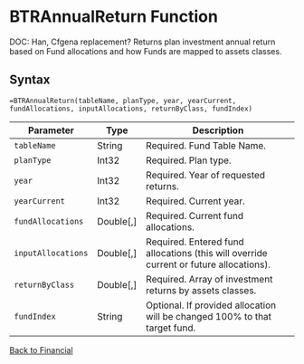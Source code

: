 # BTRAnnualReturn Function

DOC: Han, Cfgena replacement?  Returns plan investment annual return based on Fund allocations and how Funds are mapped to assets classes.

## Syntax

```excel
=BTRAnnualReturn(tableName, planType, year, yearCurrent, fundAllocations, inputAllocations, returnByClass, fundIndex)
```

Parameter | Type | Description
---|---|---
`tableName` | String | Required.  Fund Table Name.
`planType` | Int32 | Required.  Plan type.
`year` | Int32 | Required.  Year of requested returns.
`yearCurrent` | Int32 | Required.  Current year.
`fundAllocations` | Double[,] | Required.  Current fund allocations.
`inputAllocations` | Double[,] | Required.  Entered fund allocations (this will override current or future allocations).
`returnByClass` | Double[,] | Required.  Array of investment returns by assets classes.
`fundIndex` | String | Optional.  If provided allocation will be changed 100% to that target fund.

[Back to Financial](RBLeFinancial.md)